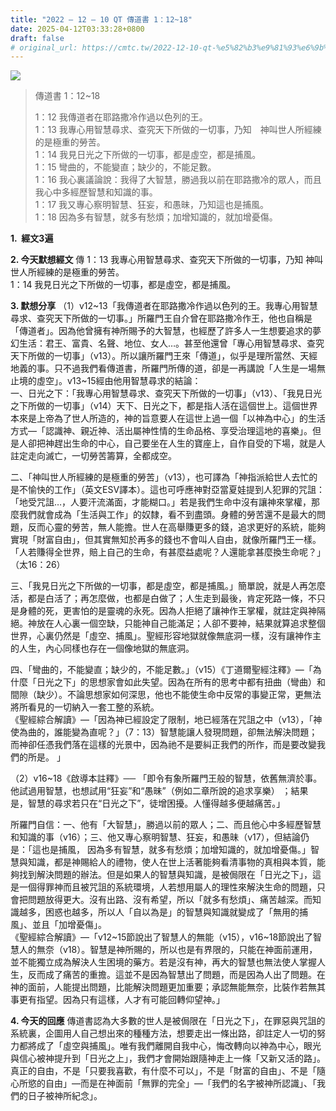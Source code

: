 ```yaml
---
title: "2022 – 12 – 10 QT 傳道書 1：12~18"
date: 2025-04-12T03:33:28+0800
draft: false
# original_url: https://cmtc.tw/2022-12-10-qt-%e5%82%b3%e9%81%93%e6%9b%b8-1%ef%bc%9a1218
---
```


![](/images/qt.jpg)
> 傳道書 1：12\~18
>
> 1：12 我傳道者在耶路撒冷作過以色列的王。  
> 1：13 我專心用智慧尋求、查究天下所做的一切事，乃知　神叫世人所經練的是極重的勞苦。  
> 1：14 我見日光之下所做的一切事，都是虛空，都是捕風。  
> 1：15 彎曲的，不能變直；缺少的，不能足數。  
> 1：16 我心裏議論說：我得了大智慧，勝過我以前在耶路撒冷的眾人，而且我心中多經歷智慧和知識的事。  
> 1：17 我又專心察明智慧、狂妄，和愚昧，乃知這也是捕風。  
> 1：18 因為多有智慧，就多有愁煩；加增知識的，就加增憂傷。

**1.  經文3遍**

**2. 今天默想經文**
傳 1：13 我專心用智慧尋求、查究天下所做的一切事，乃知 神叫世人所經練的是極重的勞苦。  
1：14 我見日光之下所做的一切事，都是虛空，都是捕風。

**3. 默想分享**
（1）v12\~13「我傳道者在耶路撒冷作過以色列的王。我專心用智慧尋求、查究天下所做的一切事。」所羅門王自介曾在耶路撒冷作王，他也自稱是「傳道者」。因為他曾擁有神所賜予的大智慧，也經歷了許多人一生想要追求的夢幻生活：君王、富貴、名聲、地位、女人…。甚至他還曾「專心用智慧尋求、查究天下所做的一切事」（v13）。所以讓所羅門王來「傳道」，似乎是理所當然、天經地義的事。只不過我們看傳道書，所羅門所傳的道，卻是一再講說「人生是一場無止境的虛空」。v13\~15經由他用智慧尋求的結論：  
一、日光之下：「我專心用智慧尋求、查究天下所做的一切事」（v13）、「我見日光之下所做的一切事」（v14）天下、日光之下，都是指人活在這個世上。這個世界本來是上帝為了世人所造的，神的旨意要人在這世上過一個「以神為中心」的生活方式—「認識神、親近神、活出屬神性情的生命品格、享受治理這地的喜樂」。但是人卻把神趕出生命的中心，自己要坐在人生的寶座上，自作自受的下場，就是人註定走向滅亡，一切勞苦籌算，全都成空。

二、「神叫世人所經練的是極重的勞苦」（v13），也可譯為「神指派給世人去忙的是不愉快的工作」（英文ESV譯本）。這也可呼應神對亞當夏娃提到人犯罪的咒詛：「地受咒詛…，人要汗流滿面，才能糊口。」若是我們生命中沒有讓神來掌權，那麼我們就會成為「生活與工作」的奴隸，看不到盡頭。身體的勞苦還不是最大的問題，反而心靈的勞苦，無人能擔。世人在高舉賺更多的錢，追求更好的系統，能夠實現「財富自由」，但其實無知於再多的錢也不會叫人自由，就像所羅門王一樣。「人若賺得全世界，賠上自己的生命，有甚麼益處呢？人還能拿甚麼換生命呢？」（太16：26）

三、「我見日光之下所做的一切事，都是虛空，都是捕風。」簡單說，就是人再怎麼活，都是白活了；再怎麼做，也都是白做了；人生走到最後，肯定死路一條，不只是身體的死，更害怕的是靈魂的永死。因為人拒絕了讓神作王掌權，就註定與神隔絕。神放在人心裏一個空缺，只能神自己能滿足；人卻不要神，結果就算追求整個世界，心裏仍然是「虛空、捕風」。聖經形容地獄就像無底洞一樣，沒有讓神作主的人生，內心同樣也存在一個像地獄的無底洞。

四、「彎曲的，不能變直；缺少的，不能足數。」（v15）《丁道爾聖經注釋》—「為什麼「日光之下」的思想家會如此失望。因為在所有的思考中都有扭曲（彎曲）和間隙（缺少）。不論思想家如何深思，他也不能使生命中反常的事變正常，更無法將所看見的一切納入一套工整的系統。  
《聖經綜合解讀》—「因為神已經設定了限制，地已經落在咒詛之中（v13），「神使為曲的，誰能變為直呢？」（7：13）智慧能讓人發現問題，卻無法解決問題；而神卻任憑我們落在這樣的光景中，因為祂不是要糾正我們的所作，而是要改變我們的所是。 」

（2）v16\~18《啟導本註釋》── 「即令有象所羅門王般的智慧，依舊無濟於事。他試過用智慧，也想試用“狂妄”和“愚昧”（例如二章所說的追求享樂） ；結果是，智慧的尋求若只在“日光之下”，徒增困擾。人懂得越多便越痛苦。」

所羅門自信：一、他有「大智慧」，勝過以前的眾人；二、而且他心中多經歷智慧和知識的事（v16）；三、他又專心察明智慧、狂妄，和愚昧（v17），但結論仍是：「這也是捕風， 因為多有智慧，就多有愁煩；加增知識的，就加增憂傷。」智慧與知識，都是神賜給人的禮物，使人在世上活著能夠看清事物的真相與本質，能夠找到解決問題的辦法。但是如果人的智慧與知識，是被侷限在「日光之下」，這是一個得罪神而且被咒詛的系統環境，人若想用屬人的理性來解決生命的問題，只會把問題放得更大。沒有出路、沒有希望，所以「就多有愁煩」、痛苦越深。而知識越多，困惑也越多，所以人「自以為是」的智慧與知識就變成了「無用的捕風」、並且「加增憂傷」。  
《聖經綜合解讀》—「v12\~15節說出了智慧人的無能（v15），v16\~18節說出了智慧人的無奈（v18）。智慧是神所賜的，所以也是有界限的，只能在神面前運用，並不能獨立成為解決人生困境的藥方。若是沒有神，再大的智慧也無法使人掌握人生，反而成了痛苦的重擔。這並不是因為智慧出了問題，而是因為人出了問題。在神的面前，人能提出問題，比能解決問題更加重要；承認無能無奈，比裝作若無其事更有指望。因為只有這樣，人才有可能回轉仰望神。」

**4. 今天的回應**
傳道書認為大多數的世人是被侷限在「日光之下」，在罪惡與咒詛的系統裏，企圖用人自己想出來的種種方法，想要走出一條出路，卻註定人一切的努力都將成了「虛空與捕風」。唯有我們離開自我中心，悔改轉向以神為中心，眼光與信心被神提升到「日光之上」，我們才會開始跟隨神走上一條「又新又活的路」。真正的自由，不是「只要我喜歡，有什麼不可以」，不是「財富的自由」、不是「隨心所慾的自由」—而是在神面前「無罪的完全」—「我們的名字被神所認識」、「我們的日子被神所紀念」。
